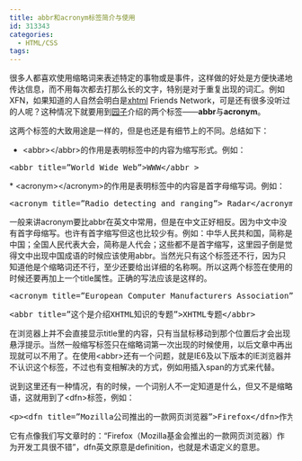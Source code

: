 ```yaml
---
title: abbr和acronym标签简介与使用
id: 313343
categories:
  - HTML/CSS
tags:
---
```


很多人都喜欢使用缩略词来表述特定的事物或是事件，这样做的好处是方便快递地传达信息，而不用每次都去打那么长的文字，特别是对于重复出现的词汇。例如XFN，如果知道的人自然会明白是[xhtml](http://www.yzznl.cn/category/xhtml "xhtml") Friends Network，可是还有很多没听过的人呢？这种情况下就要用到[园子](http://www.yzznl.cn/about "园子")介绍的两个标签——**abbr**与**acronym**。

这两个标签的大致用途是一样的，但是也还是有细节上的不同。总结如下：

*   &lt;abbr&gt;&lt;/abbr&gt;的作用是表明标签中的内容为缩写形式。例如：
<div>
<div>
<pre>&lt;abbr title=”World Wide Web”&gt;WWW&lt;/abbr &gt;</pre>
</div>
</div>
*   &lt;acronym&gt;&lt;/acronym&gt;的作用是表明标签中的内容是首字母缩写词。例如：
<div>
<div>
<pre>&lt;acronym title=”Radio detecting and ranging”&gt; Radar&lt;/acronym&gt;</pre>
</div>
</div>
一般来讲acronym要比abbr在英文中常用，但是在中文正好相反。因为中文中没有首字母缩写。也许有首字缩写但这也比较少有。例如：中华人民共和国，简称是中国；全国人民代表大会，简称是人代会；这些都不是首字缩写，这里园子倒是觉得文中出现中国成语的时候应该使用abbr。当然光只有这个标签还不行，因为只知道他是个缩略词还不行，至少还要给出详细的名称啊。所以这两个标签在使用的时候还要再加上一个title属性。正确的写法应该是这样的。
<div>
<div>
<pre>&lt;acronym title=”European Computer Manufacturers Association”&gt;ECMA&lt;/acronym&gt;</pre>
</div>
</div>
<div>
<div>
<pre>&lt;abbr title=”这个是介绍XHTML知识的专题”&gt;XHTML专题&lt;/abbr&gt;</pre>
</div>
</div>
在浏览器上并不会直接显示title里的内容，只有当鼠标移动到那个位置后才会出现悬浮提示。当然一般缩写标签只在缩略词第一次出现的时候使用，以后文章中再出现就可以不用了。在使用&lt;abbr&gt;还有一个问题，就是IE6及以下版本的IE浏览器并不认识这个标签，不过也有变相解决的方式，例如用插入span的方式来代替。

说到这里还有一种情况，有的时候，一个词别人不一定知道是什么，但又不是缩略语，这就用到了&lt;dfn&gt;标签，例如：
<div>
<div>
<pre>&lt;p&gt;&lt;dfn title=”Mozilla公司推出的一款网页浏览器”&gt;Firefox&lt;/dfn&gt;作为开发工具很不错。&lt;/p&gt;</pre>
</div>
</div>
它有点像我们写文章时的：“Firefox（Mozilla基金会推出的一款网页浏览器）作为开发工具很不错”，dfn英文原意是definition，也就是术语定义的意思。